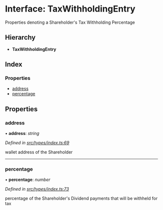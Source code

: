 # Interface: TaxWithholdingEntry

Properties denoting a Shareholder's Tax Withholding Percentage

## Hierarchy

- **TaxWithholdingEntry**

## Index

### Properties

- [address](_types_index_.taxwithholdingentry.md#address)
- [percentage](_types_index_.taxwithholdingentry.md#percentage)

## Properties

### address

• **address**: _string_

_Defined in [src/types/index.ts:69](https://github.com/PolymathNetwork/polymath-sdk/blob/a1cd5e3/src/types/index.ts#L69)_

wallet address of the Shareholder

---

### percentage

• **percentage**: _number_

_Defined in [src/types/index.ts:73](https://github.com/PolymathNetwork/polymath-sdk/blob/a1cd5e3/src/types/index.ts#L73)_

percentage of the Shareholder's Dividend payments that will be withheld for tax
